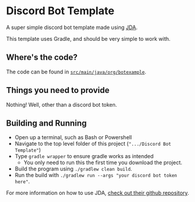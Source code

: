 # Discord Bot Template

A super simple discord bot template made using [JDA][1].

This template uses Gradle, and should be very simple to work with.

## Where's the code?

The code can be found in [`src/main/java/org/botexample`][2].

## Things you need to provide

Nothing! Well, other than a discord bot token.

## Building and Running

- Open up a terminal, such as Bash or Powershell 
- Navigate to the top level folder of this project (`".../Discord Bot Template"`)
- Type `gradle wrapper` to ensure gradle works as intended
  - You only need to run this the first time you download the project.
- Build the program using `./gradlew clean build`.
- Run the build with `./gradlew run --args "your discord bot token here"`.

For more information on how to use JDA, [check out their github repository][1].

[1]: https://github.com/DV8FromTheWorld/JDA "The JDA github repository."
[2]: https://github.com/lucasstarsz/Java-Discord-Bot-Template/tree/main/src/main/java/org/botexample "Main source code of the template."

